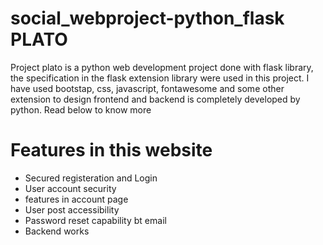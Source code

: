 # social_webproject-python_flask PLATO


Project plato is a python web development project done with flask library, the specification in the flask extension library were used in this project.
I have used bootstap, css, javascript, fontawesome and some other extension to design frontend and backend is completely developed by python.
Read below to know more

# Features in this website

* Secured registeration and Login
* User account security
* features in account page
* User post accessibility
* Password reset capability bt email
* Backend works

